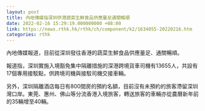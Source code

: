 ```yaml
---
layout: post
title: 內地傳媒指深圳供港蔬菜生鮮食品供應量足通關暢順
date: 2022-02-16 15:29:19.000000000 +08:00
link: https://news.rthk.hk/rthk/ch/component/k2/1634055-20220216.htm
categories: rthk
---
```


內地傳媒報道，目前從深圳發往香港的蔬菜生鮮食品供應量足、通關暢順。

報道指，深圳實施入境豁免集中隔離措施的深港跨境貨車司機有13655人，共設有17個專用接駁點，供跨境司機與接駁司機交接車輛。

另外，深圳隔離酒店每日有800間房的預約名額，目前沒有未預約的旅客滯留深圳灣口岸。東莞、惠州、佛山等分流香港入境旅客，轉送旅客的車輛亦從農曆新年前的35輛增至40輛。
